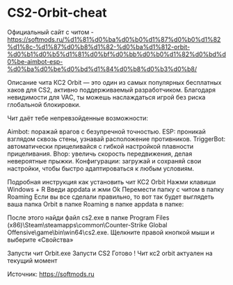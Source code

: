 # CS2-Orbit-cheat
Официальный сайт с читом - https://softmods.ru/%d1%81%d0%ba%d0%b0%d1%87%d0%b0%d1%82%d1%8c-%d1%87%d0%b8%d1%82-%d0%ba%d1%812-orbit-%d0%b1%d0%b5%d1%81%d0%bf%d0%bb%d0%b0%d1%82%d0%bd%d0%be-aimbot-esp-%d0%ba%d0%be%d0%bd%d1%84%d0%b8%d0%b3%d0%b8/

Описание чита
КС2 Orbit — это один из самых популярных бесплатных хаков для CS2, активно поддерживаемый разработчиком. Благодаря невидимости для VAC, ты можешь наслаждаться игрой без риска глобальной блокировки.

Чит даёт тебе непревзойденные возможности:

Aimbot:
поражай врагов с безупречной точностью.
ESP:
проникай взглядом сквозь стены, узнавай расположение противников.
TriggerBot:
автоматически прицеливайся с гибкой настройкой плавности прицеливания.
Bhop:
увеличь скорость передвижения, делая невероятные прыжки.
Конфигурации:
загружай и сохраняй свои настройки, чтобы быстро адаптироваться к любым условиям.



Подробная инструкция как установить чит КС2 Orbit
Нажми клавиши Windows + R
Введи appdata и жми Ok
Перемести папку с читом в папку Roaming
Если вы все сделали правильно, то вот так будет выглядеть ваша папка Orbit в папке Roaming в папке appdata в папке:

После этого найди файл cs2.exe в папке Program Files (x86)\Steam\steamapps\common\Counter-Strike Global Offensive\game\bin\win64\cs2.exe.
Щелкните правой кнопкой мыши и выберите «Свойства»


Запусти чит Orbit.exe
Запусти CS2
Готово ! Чит кс2 orbit актуален на текущий момент

Источник: https://softmods.ru
